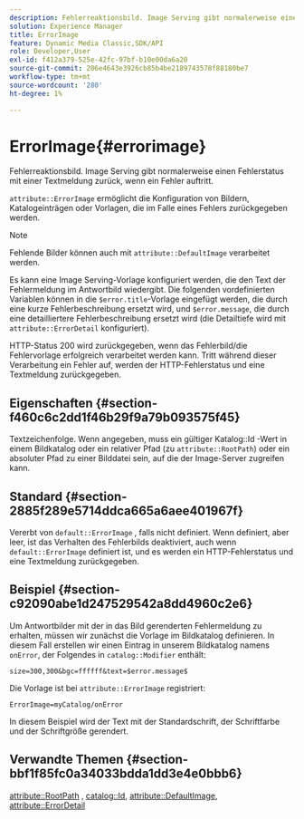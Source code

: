 ```yaml
---
description: Fehlerreaktionsbild. Image Serving gibt normalerweise einen Fehlerstatus mit einer Textmeldung zurück, wenn ein Fehler auftritt.
solution: Experience Manager
title: ErrorImage
feature: Dynamic Media Classic,SDK/API
role: Developer,User
exl-id: f412a379-525e-42fc-97bf-b10e00da6a20
source-git-commit: 206e4643e3926cb85b4be2189743578f88180be7
workflow-type: tm+mt
source-wordcount: '280'
ht-degree: 1%

---
```


# ErrorImage{#errorimage}

Fehlerreaktionsbild. Image Serving gibt normalerweise einen Fehlerstatus mit einer Textmeldung zurück, wenn ein Fehler auftritt.

`attribute::ErrorImage` ermöglicht die Konfiguration von Bildern, Katalogeinträgen oder Vorlagen, die im Falle eines Fehlers zurückgegeben werden.

>[!NOTE]
>
>Fehlende Bilder können auch mit `attribute::DefaultImage` verarbeitet werden.

Es kann eine Image Serving-Vorlage konfiguriert werden, die den Text der Fehlermeldung im Antwortbild wiedergibt. Die folgenden vordefinierten Variablen können in die `$error.title`-Vorlage eingefügt werden, die durch eine kurze Fehlerbeschreibung ersetzt wird, und `$error.message`, die durch eine detailliertere Fehlerbeschreibung ersetzt wird (die Detailtiefe wird mit `attribute::ErrorDetail` konfiguriert).

HTTP-Status 200 wird zurückgegeben, wenn das Fehlerbild/die Fehlervorlage erfolgreich verarbeitet werden kann. Tritt während dieser Verarbeitung ein Fehler auf, werden der HTTP-Fehlerstatus und eine Textmeldung zurückgegeben.

## Eigenschaften {#section-f460c6c2dd1f46b29f9a79b093575f45}

Textzeichenfolge. Wenn angegeben, muss ein gültiger Katalog::Id -Wert in einem Bildkatalog oder ein relativer Pfad (zu `attribute::RootPath`) oder ein absoluter Pfad zu einer Bilddatei sein, auf die der Image-Server zugreifen kann.

## Standard {#section-2885f289e5714ddca665a6aee401967f}

Vererbt von `default::ErrorImage` , falls nicht definiert. Wenn definiert, aber leer, ist das Verhalten des Fehlerbilds deaktiviert, auch wenn `default::ErrorImage` definiert ist, und es werden ein HTTP-Fehlerstatus und eine Textmeldung zurückgegeben.

## Beispiel {#section-c92090abe1d247529542a8dd4960c2e6}

Um Antwortbilder mit der in das Bild gerenderten Fehlermeldung zu erhalten, müssen wir zunächst die Vorlage im Bildkatalog definieren. In diesem Fall erstellen wir einen Eintrag in unserem Bildkatalog namens `onError`, der Folgendes in `catalog::Modifier` enthält:

`size=300,300&bgc=ffffff&text=$error.message$`

Die Vorlage ist bei `attribute::ErrorImage` registriert:

`ErrorImage=myCatalog/onError`

In diesem Beispiel wird der Text mit der Standardschrift, der Schriftfarbe und der Schriftgröße gerendert.

## Verwandte Themen {#section-bbf1f85fc0a34033bdda1dd3e4e0bbb6}

[attribute::RootPath](../../../../../is-api/image-catalog/image-serving-api-ref/c-image-catalog-reference/c-attributes-reference/r-rootpath.md#reference-17d57e5967be403b8408fa7214017494) ,  [catalog::Id](/help/aem-is-ir-api/is-api/image-catalog/image-serving-api-ref/c-image-catalog-reference/c-image-svg-data-reference/c-image-data-reference/r-id-cat.md),  [attribute::DefaultImage](../../../../../is-api/image-catalog/image-serving-api-ref/c-image-catalog-reference/c-attributes-reference/r-is-cat-defaultimage.md#reference-8e9900e129f54ed68462a3c2fc3bc433),  [attribute::ErrorDetail](../../../../../is-api/image-catalog/image-serving-api-ref/c-image-catalog-reference/c-attributes-reference/r-errordetail.md#reference-4987c8cddcba4c88960170e49cafc561)
